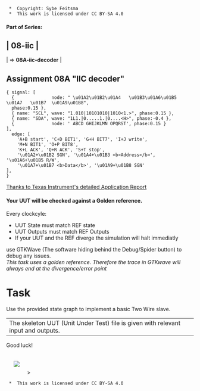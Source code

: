 ```
 *  Copyright: Sybe Feitsma
 *  This work is licensed under CC BY-SA 4.0 
```
#### Part of Series:
  | 08-iic |
  ---------------------
  | => **08A-iic-decoder** |

## Assignment 08A "IIC decoder"

  ```wavedrom
  { signal: [
    {              node: " \u01A2\u01B2\u01A4   \u01B3\u01A6\u01B5  \u01A7   \u01B7  \u01A9\u01B8",
    phase:0.15 },
    { name: "SCL", wave: "1.010|10101010|1010<1.>", phase:0.15 },
    { name: "SDA", wave: "1L1.|0.....1.|0....<H>", phase:-0.4 },
    {              node: ' ABCD GHIJKLMN OPQRST', phase:0.15 }
  ],
    edge: [
      'A+B start', 'C+D BIT1', 'G+H BIT7', 'I+J write',
      'M+N BIT1', 'O+P BIT8',
      'K+L ACK', 'Q+R ACK', 'S+T stop',
      '\u01A2+\u01B2 SGN', '\u01A4+\u01B3 <b>Address</b>', '\u01A6+\u01B5 R/W',
      '\u01A7+\u01B7 <b>Data</b>', '\u01A9+\u01B8 SGN'
  ],
  }
  ```

  [Thanks to Texas Instrument's detailed Application Report](https://www.ti.com/lit/an/slva704/slva704.pdf)
  
#### Your UUT will be checked against a Golden reference. 
  Every clockcyle:

  - UUT State must match REF state  
  - UUT Outputs must match REF Outputs
  - If your UUT and the REF diverge the simulation will halt immediatly

  use GTKWave (The software hiding behind the Debug/Spider button) to debug any issues.\
  *This task uses a golden reference. Therefore the trace in GTKwave will always end at the divergence/error point*

# Task
  Use the provided state graph to implement a basic Two Wire slave.

  | |
  |-|
  | The skeleton UUT (Unit Under Test) file is given with relevant input and outputs. |

  Good luck!


<img src="fsm.svg" style="background-color:white;margin:20px;max-width:100%;">>

```
 *  This work is licensed under CC BY-SA 4.0 
```